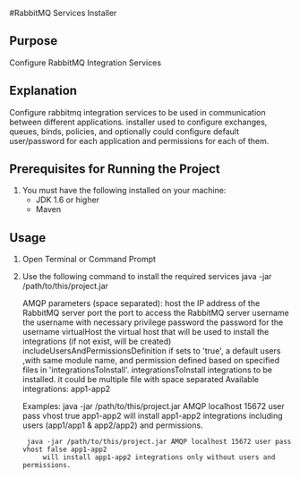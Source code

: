 #RabbitMQ Services Installer

Purpose
-------
Configure RabbitMQ Integration Services


Explanation
-----------
Configure rabbitmq integration services to be used in communication between
different applications. installer used to configure exchanges, queues, binds,
policies, and optionally could configure default user/password for each
application and permissions for each of them.


Prerequisites for Running the Project
-------------------------------------
1. You must have the following installed on your machine:
   - JDK 1.6 or higher
   - Maven


Usage
------
1. Open Terminal or Command Prompt
2. Use the following command to install the required services
		java -jar /path/to/this/project.jar <parameters>		
	
	AMQP parameters (space separated):
		host									the IP address of the RabbitMQ server
		port									the port to access the RabbitMQ server
		username								the username with necessary privilege 
		password								the password for the username
		virtualHost								the virtual host that will be used to install the integrations (if not exist, will be created)
		includeUsersAndPermissionsDefinition	if sets to 'true', a default users ,with same module name, and permission defined based on  specified files in 'integrationsToInstall'. 
		integrationsToInstall					integrations to be installed. it could be multiple file with space separated
												Available integrations:
													app1-app2
													
	Examples:
		java -jar /path/to/this/project.jar AMQP localhost 15672 user pass vhost true app1-app2
			will install app1-app2 integrations including users (app1/app1 & app2/app2) and permissions.
			
		java -jar /path/to/this/project.jar AMQP localhost 15672 user pass vhost false app1-app2
			will install app1-app2 integrations only without users and permissions.
			
			
		 
